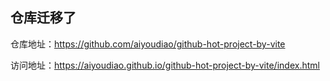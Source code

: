 ## 仓库迁移了

仓库地址：https://github.com/aiyoudiao/github-hot-project-by-vite

访问地址：https://aiyoudiao.github.io/github-hot-project-by-vite/index.html
